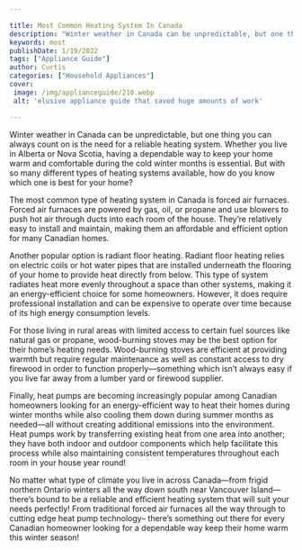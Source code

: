 ```yaml
---

title: Most Common Heating System In Canada
description: "Winter weather in Canada can be unpredictable, but one thing you can always count on is the need for a reliable heating system. Wh...see more detail"
keywords: most
publishDate: 1/19/2022
tags: ["Appliance Guide"]
author: Curtis
categories: ["Household Appliances"]
cover: 
 image: /img/applianceguide/210.webp
 alt: 'elusive appliance guide that saved huge amounts of work'

---
```


Winter weather in Canada can be unpredictable, but one thing you can always count on is the need for a reliable heating system. Whether you live in Alberta or Nova Scotia, having a dependable way to keep your home warm and comfortable during the cold winter months is essential. But with so many different types of heating systems available, how do you know which one is best for your home? 

The most common type of heating system in Canada is forced air furnaces. Forced air furnaces are powered by gas, oil, or propane and use blowers to push hot air through ducts into each room of the house. They’re relatively easy to install and maintain, making them an affordable and efficient option for many Canadian homes.

Another popular option is radiant floor heating. Radiant floor heating relies on electric coils or hot water pipes that are installed underneath the flooring of your home to provide heat directly from below. This type of system radiates heat more evenly throughout a space than other systems, making it an energy-efficient choice for some homeowners. However, it does require professional installation and can be expensive to operate over time because of its high energy consumption levels. 

For those living in rural areas with limited access to certain fuel sources like natural gas or propane, wood-burning stoves may be the best option for their home’s heating needs. Wood-burning stoves are efficient at providing warmth but require regular maintenance as well as constant access to dry firewood in order to function properly—something which isn’t always easy if you live far away from a lumber yard or firewood supplier. 

Finally, heat pumps are becoming increasingly popular among Canadian homeowners looking for an energy-efficient way to heat their homes during winter months while also cooling them down during summer months as needed—all without creating additional emissions into the environment. Heat pumps work by transferring existing heat from one area into another; they have both indoor and outdoor components which help facilitate this process while also maintaining consistent temperatures throughout each room in your house year round! 

No matter what type of climate you live in across Canada—from frigid northern Ontario winters all the way down south near Vancouver Island—there’s bound to be a reliable and efficient heating system that will suit your needs perfectly! From traditional forced air furnaces all the way through to cutting edge heat pump technology– there’s something out there for every Canadian homeowner looking for a dependable way keep their home warm this winter season!
